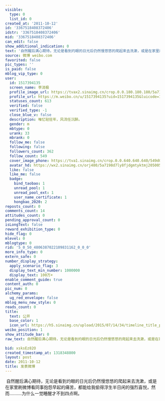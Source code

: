 ```yaml
---
visible:
  type: 0
  list_id: 0
created_at: '2011-10-12'
id: '3367518408372406'
idstr: '3367518408372406'
mid: '3367518408372406'
can_edit: false
show_additional_indication: 0
text: '自然醒后满心期待，无论是看到灼眼的日光后仍然慢悠悠的爬起来去洗漱，或是在家里刷微博看同事抱怨早起的痛苦，都能给我偷得浮生半日闲的强烈喜悦，然而..........为什么一觉睡醒才不到四点啊。 '
source: 微博 weibo.com
favorited: false
pic_types: ''
is_paid: false
mblog_vip_type: 0
user:
  id: 1517394135
  screen_name: 李消极
  profile_image_url: https://tvax2.sinaimg.cn/crop.0.0.180.180.180/5a7198d7ly8fjdgmtyktmj20500500so.jpg?KID=imgbed,tva&Expires=1606399870&ssig=PELXGiQEZg
  profile_url: https://m.weibo.cn/u/1517394135?uid=1517394135&luicode=10000011&lfid=2304131517394135_-_WEIBO_SECOND_PROFILE_WEIBO
  statuses_count: 613
  verified: false
  verified_type: -1
  close_blue_v: false
  description: 唯忆轻狂年，风流任沉醉。
  gender: m
  mbtype: 0
  urank: 33
  mbrank: 0
  follow_me: false
  following: false
  followers_count: 362
  follow_count: 549
  cover_image_phone: https://tva1.sinaimg.cn/crop.0.0.640.640.640/549d0121tw1egm1kjly3jj20hs0hsq4f.jpg
  avatar_hd: https://wx2.sinaimg.cn/orj480/5a7198d7ly8fjdgmtyktmj20500500so.jpg
  like: false
  like_me: false
  badge:
    bind_taobao: 1
    unread_pool: 1
    unread_pool_ext: 1
    user_name_certificate: 1
    hongbao_2020: 2
reposts_count: 0
comments_count: 14
attitudes_count: 0
pending_approval_count: 0
isLongText: false
reward_exhibition_type: 0
hide_flag: 0
mlevel: 0
mblogtype: 0
rid: '5_0_50_4806387022109831162_0_0_0'
more_info_type: 0
extern_safe: 0
number_display_strategy:
  apply_scenario_flag: 3
  display_text_min_number: 1000000
  display_text: 100万+
enable_comment_guide: true
content_auth: 0
pic_num: 0
alchemy_params:
  ug_red_envelope: false
mblog_menu_new_style: 0
reads_count: 0
title:
  text: 公开
  base_color: 1
  icon_url: https://h5.sinaimg.cn/upload/2015/07/14/34/timeline_title_public_default.png
weibo_position: 1
show_attitude_bar: 0
raw_text: 自然醒后满心期待，无论是看到灼眼的日光后仍然慢悠悠的爬起来去洗漱，或是在家里刷微博看同事抱怨早起的痛苦，都能给我偷得浮生半日闲的强烈喜悦，然而..........为什么一觉睡醒才不到四点啊。
  ​​​
bid: xsksEz82O
created_timestamp_at: 1318348800
layout: post
date: 2011-10-12
title: 发表微博
---
```


![]()
自然醒后满心期待，无论是看到灼眼的日光后仍然慢悠悠的爬起来去洗漱，或是在家里刷微博看同事抱怨早起的痛苦，都能给我偷得浮生半日闲的强烈喜悦，然而..........为什么一觉睡醒才不到四点啊。 
